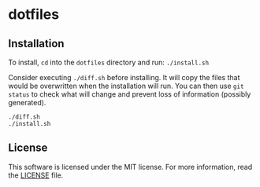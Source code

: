 # dotfiles

## Installation 

To install, `cd` into the `dotfiles` directory and run: `./install.sh`

Consider executing `./diff.sh` before installing. It will copy the files that would be overwritten when the installation will run. You can then use `git status`
to check what will change and prevent loss of information (possibly generated).

```
./diff.sh
./install.sh
```

## License

This software is licensed under the MIT license. For more information, read the [LICENSE](LICENSE) file.